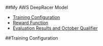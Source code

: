 ##My AWS DeepRacer Model
* [Training Configuration](#training-configuration)
* [Reward Function](#reward-function)
* [Evaluation Results and October Qualifier](#evaluation-results-and-october-qualifier)

##Training Configuration
